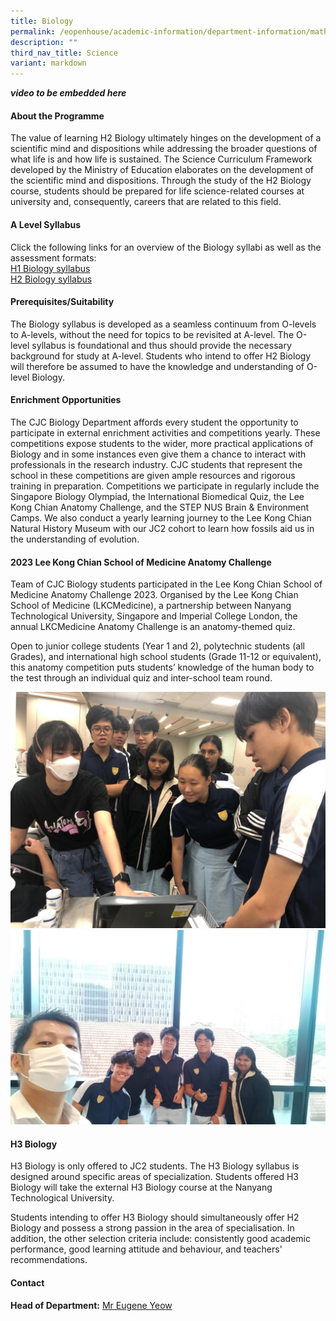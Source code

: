 ```yaml
---
title: Biology
permalink: /eopenhouse/academic-information/department-information/mathematics-n-science/science/biology/
description: ""
third_nav_title: Science
variant: markdown
---
```

***video to be embedded here***

#### **About the Programme**

The value of learning H2 Biology ultimately hinges on the development of a scientific mind and dispositions while addressing the broader questions of what life is and how life is sustained. The Science Curriculum Framework developed by the Ministry of Education elaborates on the development of the scientific mind and dispositions. Through the study of the H2 Biology course, students should be prepared for life science-related courses at university and, consequently, careers that are related to this field.

#### **A Level Syllabus**

Click the following links for an overview of the Biology syllabi as well as the assessment formats:
<br>
[H1 Biology syllabus](https://www.seab.gov.sg/docs/default-source/national-examinations/syllabus/alevel/2022syllabus/8876_y22_sy.pdf)
<br>
[H2 Biology syllabus](https://www.seab.gov.sg/docs/default-source/national-examinations/syllabus/alevel/2022syllabus/9744_y22_sy.pdf)  
<style>
img {  border-radius: 8px; }
</style>

#### **Prerequisites/Suitability**

The Biology syllabus is developed as a seamless continuum from O-levels to A-levels, without the need for topics to be revisited at A-level. The O-level syllabus is foundational and thus should provide the necessary background for study at A-level. Students who intend to offer H2 Biology will therefore be assumed to have the knowledge and understanding of O-level Biology.

#### **Enrichment Opportunities**

The CJC Biology Department affords every student the opportunity to participate in external enrichment activities and competitions yearly. These competitions expose students to the wider, more practical applications of Biology and in some instances even give them a chance to interact with professionals in the research industry. CJC students that represent the school in these competitions are given ample resources and rigorous training in preparation. Competitions we participate in regularly include the Singapore Biology Olympiad, the International Biomedical Quiz, the Lee Kong Chian Anatomy Challenge, and the STEP NUS Brain &amp; Environment Camps. We also conduct a yearly learning journey to the Lee Kong Chian Natural History Museum with our JC2 cohort to learn how fossils aid us in the understanding of evolution.

#### **2023 Lee Kong Chian School of Medicine Anatomy Challenge**

Team of CJC Biology students participated in the Lee Kong Chian School of Medicine Anatomy Challenge 2023. Organised by the Lee Kong Chian School of Medicine (LKCMedicine), a partnership between Nanyang Technological University, Singapore and Imperial College London, the annual LKCMedicine Anatomy Challenge is an anatomy-themed quiz.&nbsp;&nbsp;

Open to&nbsp;junior college students (Year 1 and 2), polytechnic students (all Grades), and international high school students (Grade 11-12 or equivalent), this anatomy competition puts students’ knowledge of the human body to the test through an individual quiz and inter-school team round.

![Medicine Anatomy Challenge](/images/Anatomy_challenge_2.jpeg)
![Medicine Anatomy Challenge](/images/Anatomy_challenge_4.jpeg)

#### **H3 Biology**

H3 Biology is only offered to JC2 students. The H3 Biology syllabus is designed around specific areas of specialization. Students offered H3 Biology will take the external H3 Biology course at the Nanyang Technological University.

Students intending to offer H3 Biology should simultaneously offer H2 Biology and possess a strong passion in the area of specialisation. In addition, the other selection criteria include: consistently good academic performance, good learning attitude and behaviour, and teachers' recommendations.

#### **Contact**

**Head of Department:** [Mr Eugene Yeow](mailto:yeow_eugene_pancratius@moe.edu.sg)